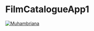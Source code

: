 # FilmCatalogueApp1
[![Muhambriana](https://circleci.com/gh/Muhambriana/FilmCatalogueApp1.svg?style=shield)](https://circleci.com/gh/Muhambriana/FilmCatalogueApp1)
